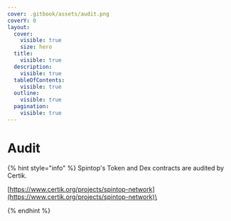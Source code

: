 ```yaml
---
cover: .gitbook/assets/audit.png
coverY: 0
layout:
  cover:
    visible: true
    size: hero
  title:
    visible: true
  description:
    visible: true
  tableOfContents:
    visible: true
  outline:
    visible: true
  pagination:
    visible: true
---
```


# Audit

{% hint style="info" %}
Spintop's Token and Dex contracts are audited by Certik.

[https://www.certik.org/projects/spintop-network](https://www.certik.org/projects/spintop-network)\

{% endhint %}
